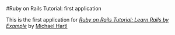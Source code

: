\#Ruby on Rails Tutorial: first application

This is the first application for
[*Ruby on Rails Tutorial: Learn Rails by Example*](http://railstutorial.org) by [Michael Hartl](http://michaelhartl.com)